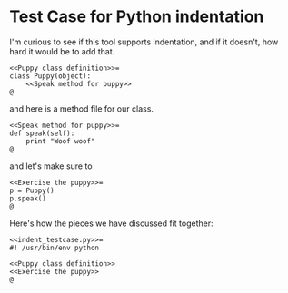 # Test Case for Python indentation

I'm curious to see if this tool supports indentation, and if it doesn't, how hard it
would be to add that.

```
<<Puppy class definition>>=
class Puppy(object):
    <<Speak method for puppy>>
@
```

and here is a method file for our class.

```
<<Speak method for puppy>>=
def speak(self):
    print "Woof woof"
@
```

and let's make sure to

```
<<Exercise the puppy>>=
p = Puppy()
p.speak()
@
```

Here's how the pieces we have discussed fit together:

```
<<indent_testcase.py>>=
#! /usr/bin/env python

<<Puppy class definition>>
<<Exercise the puppy>>
@
```
